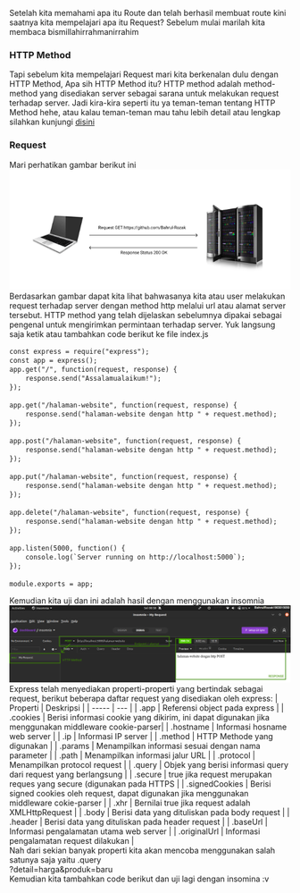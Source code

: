 Setelah kita memahami apa itu Route dan telah berhasil membuat route kini saatnya kita mempelajari apa itu Request? Sebelum mulai marilah kita membaca bismillahirrahmanirrahim

### HTTP Method

Tapi sebelum kita mempelajari Request mari kita berkenalan dulu dengan HTTP Method, Apa sih HTTP Method itu? HTTP method adalah method-method yang disediakan server sebagai sarana untuk melakukan request terhadap server. Jadi kira-kira seperti itu ya teman-teman tentang HTTP Method hehe, atau kalau teman-teman mau tahu lebih detail atau lengkap silahkan kunjungi [disini](https://developer.mozilla.org/en-US/docs/Web/HTTP/Methods)

### Request
Mari perhatikan gambar berikut ini <br>
![](https://github.com/Bahrul-Rozak/Belajar-Node-JS/blob/main/04_Mengenal_Request/image/req.png) <br>
Berdasarkan gambar dapat kita lihat bahwasanya kita atau user melakukan request terhadap server dengan method http melalui url atau alamat server tersebut. HTTP method yang telah dijelaskan sebelumnya dipakai sebagai pengenal untuk mengirimkan permintaan terhadap server. Yuk langsung saja ketik atau tambahkan code berikut ke file index.js
```
const express = require("express");
const app = express();
app.get("/", function(request, response) {
    response.send("Assalamualaikum!");
});

app.get("/halaman-website", function(request, response) {
    response.send("halaman-website dengan http " + request.method);
});

app.post("/halaman-website", function(request, response) {
    response.send("halaman-website dengan http " + request.method);
});

app.put("/halaman-website", function(request, response) {
    response.send("halaman-website dengan http " + request.method);
});

app.delete("/halaman-website", function(request, response) {
    response.send("halaman-website dengan http " + request.method);
});

app.listen(5000, function() {
    console.log(`Server running on http://localhost:5000`);
});

module.exports = app;
```
Kemudian kita uji dan ini adalah hasil dengan menggunakan insomnia <br>
![](https://github.com/Bahrul-Rozak/Belajar-Node-JS/blob/main/04_Mengenal_Request/image/result.jpg) <br>
Express telah menyediakan properti-properti yang bertindak sebagai request, berikut beberapa daftar request yang disediakan oleh express:
| Properti  | Deskripsi |
| -----  | --- |
| .app     | Referensi object pada express    |
| .cookies | Berisi informasi cookie yang dikirim, ini dapat digunakan jika menggunakan middleware cookie-parser|
| .hostname | Informasi hosname web server |
| .ip | Informasi IP server |
| .method | HTTP Methode yang digunakan |
| .params | Menampilkan informasi sesuai dengan nama parameter |
| .path | Menampilkan informasi jalur URL |
| .protocol | Menampilkan protocol request |
| .query | Objek yang berisi informasi query dari request yang berlangsung |
| .secure | true jika request merupakan reques yang secure (digunakan pada HTTPS |
| .signedCookies | Berisi signed cookies oleh request, dapat digunakan jika menggunakan middleware cokie-parser |
| .xhr | Bernilai true jika request adalah XMLHttpRequest |
| .body | Berisi data yang dituliskan pada body request |
| .header | Berisi data yang dituliskan pada header request |
| .baseUrl | Informasi pengalamatan utama web server |
| .originalUrl | Informasi pengalamatan request dilakukan |
<br>
Nah dari sekian banyak properti kita akan mencoba menggunakan salah satunya saja yaitu .query <br>
?detail=harga&produk=baru <br>
Kemudian kita tambahkan code berikut dan uji lagi dengan insomina :v 



